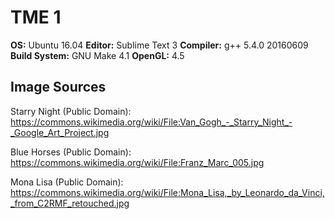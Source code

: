 # TME 1

**OS:** Ubuntu 16.04
**Editor:** Sublime Text 3
**Compiler:** g++ 5.4.0 20160609
**Build System:** GNU Make 4.1
**OpenGL:** 4.5

## Image Sources

Starry Night (Public Domain):
https://commons.wikimedia.org/wiki/File:Van_Gogh_-_Starry_Night_-_Google_Art_Project.jpg

Blue Horses (Public Domain):
https://commons.wikimedia.org/wiki/File:Franz_Marc_005.jpg

Mona Lisa (Public Domain):
https://commons.wikimedia.org/wiki/File:Mona_Lisa,_by_Leonardo_da_Vinci,_from_C2RMF_retouched.jpg